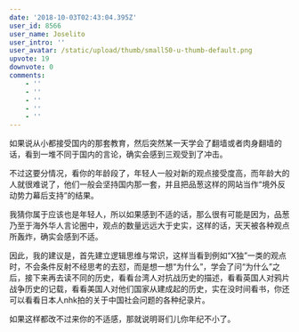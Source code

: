 ```yaml
---
date: '2018-10-03T02:43:04.395Z'
user_id: 8566
user_name: Joselito
user_intro: ''
user_avatar: /static/upload/thumb/small50-u-thumb-default.png
upvote: 19
downvote: 0
comments:
    - ''
    - ''
    - ''
    - ''
    - ''
---
```


如果说从小都接受国内的那套教育，然后突然某一天学会了翻墙或者肉身翻墙的话，看到一堆不同于国内的言论，确实会感到三观受到了冲击。

不过这要分情况，看你的年龄段了，年轻人一般对新的观点接受度高，而年龄大的人就很难说了，他们一般会坚持国内那一套，并且把品葱这样的网站当作“境外反动势力幕后支持”的结果。

我猜你属于应该也是年轻人，所以如果感到不适的话，那么很有可能是因为，品葱乃至于海外华人言论圈中，观点的数量远远大于史实，这样的话，天天被各种观点所轰炸，确实会感到不适。

因此，我的建议是，首先建立逻辑思维与常识，这样当看到例如“X独”一类的观点时，不会条件反射不经思考的去怼，而是想一想“为什么”，学会了问“为什么”之后，接下来再去读不同的历史，看看台湾人对抗战历史的描述，看看英国人对鸦片战争历史的记载，看看美国人对他们国家从建成起的历史，实在没时间看书，你还可以看看日本人nhk拍的关于中国社会问题的各种纪录片。

如果这样都改不过来你的不适感，那就说明哥们儿你年纪不小了。
